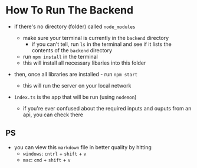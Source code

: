 # How To Run The Backend
- if there's no directory (folder) called `node_modules`
    - make sure your terminal is currently in the `backend` directory
        - if you can't tell, run `ls` in the terminal and see if it lists the 
        contents of the `backend` directory
    - run `npm install` in the terminal
    - this will install all necessary libaries into this folder

- then, once all libraries are installed - run `npm start`
    - this will run the server on your local network 
- `index.ts` is the app that will be run (using `nodemon`)
    - if you're ever confused about the required inputs and ouputs from an api, you can check there

## PS
- you can view this `markdown` file in better quality by hitting
    - `windows`: `cntrl` + `shift` + `v`
    - `mac`: `cmd` + `shift` + `v`